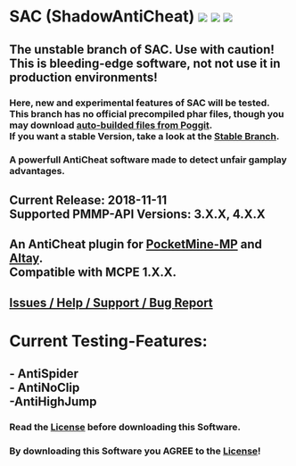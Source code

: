 # SAC (ShadowAntiCheat) [![](https://poggit.pmmp.io/shield.state/ShadowAntiCheat-Unstable)](https://poggit.pmmp.io/p/ShadowAntiCheat) [![](https://poggit.pmmp.io/ci.shield/DarkWav/SAC/ShadowAntiCheat-Unstable)](https://poggit.pmmp.io/ci/DarkWav/SAC/ShadowAntiCheat-Unstable) [![](https://img.shields.io/github/license/DarkWav/SAC-Unstable.svg?label=License)](https://github.com/DarkWav/SAC-Unstable/blob/master/LICENSE)
## The unstable branch of SAC. Use with caution!<br>This is bleeding-edge software, not not use it in production environments!
### Here, new and experimental features of SAC will be tested. This branch has no official precompiled phar files, though you may download [auto-builded files from Poggit](https://poggit.pmmp.io/ci/DarkWav/SAC-Unstable).<br>If you want a stable Version, take a look at the [Stable Branch](https://github.com/DarkWav/SAC).

### A powerfull AntiCheat software made to detect unfair gamplay advantages.

## Current Release: 2018-11-11<br>Supported PMMP-API Versions: 3.X.X, 4.X.X

## An AntiCheat plugin for [PocketMine-MP](https://github.com/pmmp/pocketmine-mp) and [Altay](https://github.com/TuranicTeam/Altay).<br>Compatible with MCPE 1.X.X.

## [Issues / Help / Support / Bug Report](https://github.com/DarkWav/SAC-Unstable/issues)

# Current Testing-Features:<br>
## - AntiSpider<br>- AntiNoClip<br>-AntiHighJump

### Read the [License](https://github.com/DarkWav/ShadowAntiCheat/blob/master/LICENSE) before downloading this Software.
### By downloading this Software you AGREE to the [License](https://github.com/DarkWav/ShadowAntiCheat/blob/master/LICENSE)!

